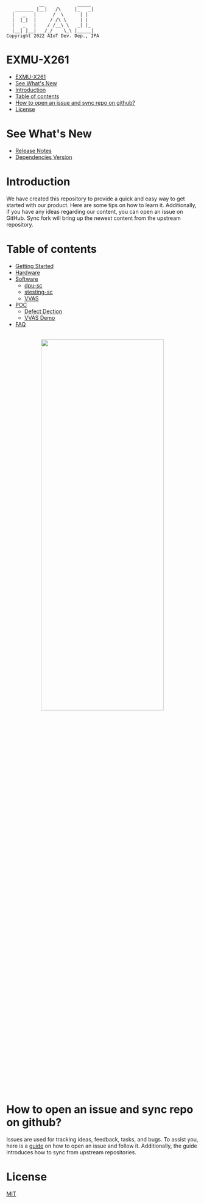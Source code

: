 <!--
 Copyright (c) 2022 Innodisk Crop.
 
 This software is released under the MIT License.
 https://opensource.org/licenses/MIT
-->
```
            __            _____
   _______ |__|   /\     |_   _|
  |   _   |      /  \      | |
  |  |_|  |     / /\ \     | |
  |   _   |    / /__\ \   _| |_
  |__| |__|   /_/    \_\ |_____|
Copyright 2022 AIoT Dev. Dep., IPA
```

# EXMU-X261

- [EXMU-X261](#exmu-x261)
- [See What's New](#see-whats-new)
- [Introduction](#introduction)
- [Table of contents](#table-of-contents)
- [How to open an issue and sync repo on github?](#how-to-open-an-issue-and-sync-repo-on-github)
- [License](#license)
   
# See What's New
- [Release Notes](./docs/release.md)
- [Dependencies Version](./docs/release.md)

# Introduction
We have created this repository to provide a quick and easy way to get started with our product. Here are some tips on how to learn it. Additionally, if you have any ideas regarding our content, you can open an issue on GitHub. Sync fork will bring up the newest content from the upstream repository.

# Table of contents
 - [Getting Started](./tocs/0.Getting-Started/Getting-Started.md)
  - [Hardware](./tocs/1.Hardware/hardware.md)
  - [Software](./tocs/2.Software/)
    - [dpu-sc](./tocs/2.Software/dpu-sc.md)
    - [stesting-sc](./tocs/2.Software/stesting-sc.md)
    - [VVAS](./tocs/2.Software/VVAS.md)
  - [POC](./tocs/3.POC/)
    - [Defect Dection](./tocs/3.POC/Defect-Detection.md)
    - [VVAS Demo](./tocs/3.POC/VVAS-Demo.md)
  - [FAQ](./tocs/4.FAQ/FAQ.md)

  <br />
  <div align="center"><img width="80%" height="50%" src="./EXMU-X261.png"></div>
  <br />

# How to open an issue and sync repo on github?
Issues are used for tracking ideas, feedback, tasks, and bugs. To assist you, here is a [guide](./docs/contributing/Readme.md) on how to open an issue and follow it. Additionally, the guide introduces how to sync from upstream repositories.

# License
[MIT](./LICENSE)